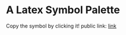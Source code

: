 # A Latex Symbol Palette
Copy the symbol by clicking it!
public link: [link](https://sweet-marshmallow-e24f37.netlify.app/)
